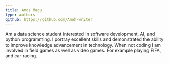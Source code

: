 ```yaml
---
title: Amos Magu
type: authors
github: https://github.com/Amoh-writer
---
```

Am a data science student interested in software development, AI, and python programming. I portray excellent skills and demonstrated the ability to improve knowledge advancement in technology. When not coding I am involved in field games as well as video games. For example playing FIFA, and car racing.